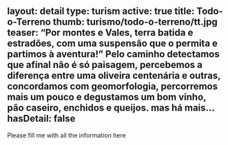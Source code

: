 layout: detail
type: turism
active: true
title: Todo-o-Terreno
thumb: turismo/todo-o-terreno/tt.jpg
teaser: “Por montes e Vales, terra batida e estradões, com uma suspensão que o permita e partimos à aventura!”
        Pelo caminho detectamos que afinal não é só paisagem, percebemos a diferença entre uma oliveira centenária e outras, concordamos com geomorfologia, percorremos mais um pouco e degustamos um bom vinho, pão caseiro, enchidos e queijos. mas há mais…
hasDetail: false
---

Please fill me with all the information here
